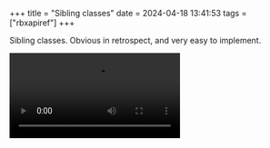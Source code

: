 +++
title = "Sibling classes"
date = 2024-04-18 13:41:53
tags = ["rbxapiref"]
+++

Sibling classes. Obvious in retrospect, and very easy to implement.

![](00.mp4)
